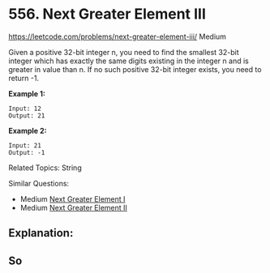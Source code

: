 # 556. Next Greater Element III
<https://leetcode.com/problems/next-greater-element-iii/>
Medium

Given a positive 32-bit integer n, you need to find the smallest 32-bit integer which has exactly the same digits existing in the integer n and is greater in value than n. If no such positive 32-bit integer exists, you need to return -1.

**Example 1:**

    Input: 12
    Output: 21
 

**Example 2:**

    Input: 21
    Output: -1

Related Topics: String

Similar Questions: 
* Medium [Next Greater Element I](https://leetcode.com/problems/next-greater-element-i/)
* Medium [Next Greater Element II](https://leetcode.com/problems/next-greater-element-ii/)


## Explanation: 


## So